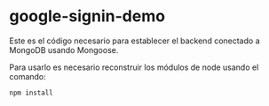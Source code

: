 # google-signin-demo

Este es el código necesario para establecer el backend conectado a MongoDB usando Mongoose.

Para usarlo es necesario reconstruir los módulos de node usando el comando:

```
npm install
```